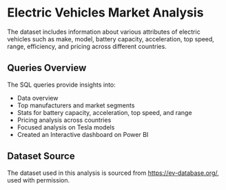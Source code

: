 # Electric Vehicles Market Analysis

The dataset includes information about various attributes of electric vehicles such as make, model, battery capacity, acceleration, top speed, range, efficiency, and pricing across different countries.

## Queries Overview

The SQL queries provide insights into:

- Data overview
- Top manufacturers and market segments
- Stats for battery capacity, acceleration, top speed, and range
- Pricing analysis across countries
- Focused analysis on Tesla models
- Created an Interactive dashboard on Power BI

## Dataset Source

The dataset used in this analysis is sourced from https://ev-database.org/, used with permission.
